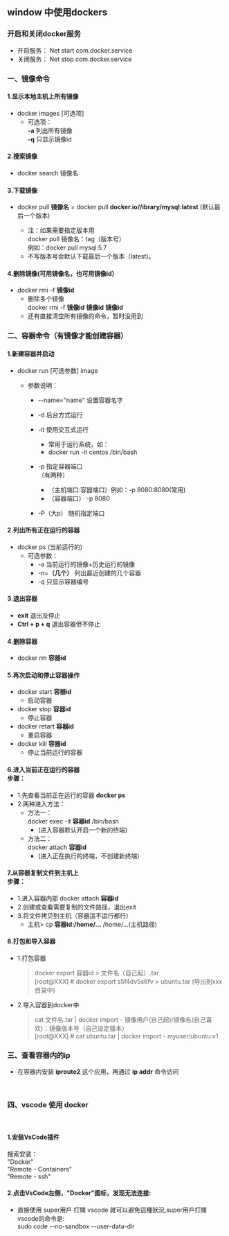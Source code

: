 ## window 中使用dockers</br>

### 开启和关闭docker服务
- 开启服务：
    Net start com.docker.service
- 关闭服务：
    Net stop com.docker.service

### 一、镜像命令
#### 1.显示本地主机上所有镜像<br>
- docker images [可选项]
    - 可选项：<br>
    **-a**  列出所有镜像<br>
    **-q**  只显示镜像id
#### 2.搜索镜像<br>
- docker search 镜像名

#### 3.下载镜像<br>

- docker pull **镜像名**
     = docker pull **docker.io//ibrary/mysql:latest** (默认最后一个版本)

    - 注：如果需要指定版本用<br>
        docker pull 镜像名：tag（版本号）
    <br>例如：docker pull mysql:5.7       
    - 不写版本号会默认下载最后一个版本（latest)。

#### 4.删除镜像(可用镜像名，也可用镜像id）<br>
- docker rmi -f **镜像id**
    - 删除多个镜像<br>
    docker rmi -f **镜像id** **镜像id** **镜像id**
    - 还有直接清空所有镜像的命令，暂时没用到

### 二、容器命令（有镜像才能创建容器）

#### 1.新建容器并启动<br>
- docker run [可选参数] image

    - 参数说明：<br>
        - --name="name"  设置容器名字<br>
        - -d 后台方式运行<br>
        - -it 使用交互式运行<br>
            - 常用于运行系统，如：<br>
            - docker run -it centos /bin/bash<br>

        - -p 指定容器端口<br>（有两种）<br>
            - （主机端口:容器端口）例如：-p 8080:8080(常用)
            - （容器端口） -p 8080

        - -P（大p） 随机指定端口
#### 2.列出所有正在运行的容器
- docker ps (当前运行的)
    - 可选参数：
        - -a 当前运行的镜像+历史运行的镜像
        - -n=**（几个）** 列出最近创建的几个容器
        - -q 只显示容器编号

#### 3.退出容器
- **exit** 退出及停止
- **Ctrl + p + q** 退出容器但不停止

#### 4.删除容器
- docker rm **容器id**

#### 5.再次启动和停止容器操作
- docker start **容器id** 
    - 启动容器
- docker stop **容器id**
    - 停止容器
- docker retart **容器id**
    - 重启容器
- docker kill **容器id**
    - 停止当前运行的容器

#### 6.进入当前正在运行的容器<br>步骤：
- 1.先查看当前正在运行的容器 **docker ps**
- 2.两种进入方法：
    - 方法一：<br>docker exec -it **容器id** /bin/bash<br>  
        - (进入容器默认开启一个新的终端)
    - 方法二：<br>
    docker attach **容器id**<br>
        - (进入正在执行的终端，不创建新终端)

#### 7.从容器复制文件到主机上<br>步骤：
- 1.进入容器内部 docker attach **容器id**
- 2.创建或查看需要复制的文件路径，退出exit
- 3.将文件拷贝到主机（容器运不运行都行）
    - 主机> cp **容器id:/home/...** /home/...(主机路径)

#### 8.打包和导入容器
- 1.打包容器
	>docker export 容器id > 文件名（自己起）.tar<br>
	>[root@XXX] # docker export s5f4dv5s6fv > ubuntu.tar   (导出到xxx目录中)

- 2.导入容器到docker中
    >cat 文件名.tar | docker import - 镜像用户(自己起)/镜像名(自己喜欢)：镜像版本号（自己设定版本）<br>
    >[root@XXX] # cat ubuntu.tar | docker import - myuser/ubuntu:v1


### 三、查看容器内的ip
- 在容器内安装 **iproute2** 这个应用，再通过 **ip addr** 命令访问
<br>

### 四、vscode 使用 docker
<br>

#### 1.安装VsCode插件<br>
搜索安装：<br>
"Docker"<br>
"Remote - Containers"<br>
"Remote - ssh"<br>

#### 2.点击VsCode左侧，"Docker"图标，发现无法连接:
- 直接使用 super用戶 打開 vscode 就可以避免這種狀況,super用戶打開vscode的命令是:</br>
    sudo code  --no-sandbox --user-data-dir